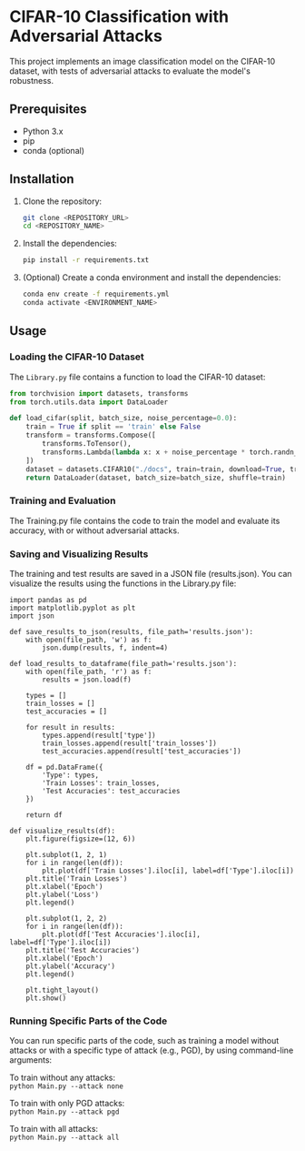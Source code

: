 # CIFAR-10 Classification with Adversarial Attacks

This project implements an image classification model on the CIFAR-10 dataset, with tests of adversarial attacks to evaluate the model's robustness.

## Prerequisites

- Python 3.x
- pip
- conda (optional)

## Installation

1. Clone the repository:

    ```sh
    git clone <REPOSITORY_URL>
    cd <REPOSITORY_NAME>
    ```

2. Install the dependencies:

    ```sh
    pip install -r requirements.txt
    ```

3. (Optional) Create a conda environment and install the dependencies:

    ```sh
    conda env create -f requirements.yml
    conda activate <ENVIRONMENT_NAME>
    ```

## Usage

### Loading the CIFAR-10 Dataset

The `Library.py` file contains a function to load the CIFAR-10 dataset:

```python
from torchvision import datasets, transforms
from torch.utils.data import DataLoader

def load_cifar(split, batch_size, noise_percentage=0.0):
    train = True if split == 'train' else False
    transform = transforms.Compose([
        transforms.ToTensor(),
        transforms.Lambda(lambda x: x + noise_percentage * torch.randn_like(x))
    ])
    dataset = datasets.CIFAR10("./docs", train=train, download=True, transform=transform)
    return DataLoader(dataset, batch_size=batch_size, shuffle=train)
```

### Training and Evaluation

The Training.py file contains the code to train the model and evaluate its accuracy, with or without adversarial attacks.

### Saving and Visualizing Results

The training and test results are saved in a JSON file (results.json). You can visualize the results using the functions in the Library.py file:

```
import pandas as pd
import matplotlib.pyplot as plt
import json

def save_results_to_json(results, file_path='results.json'):
    with open(file_path, 'w') as f:
        json.dump(results, f, indent=4)

def load_results_to_dataframe(file_path='results.json'):
    with open(file_path, 'r') as f:
        results = json.load(f)

    types = []
    train_losses = []
    test_accuracies = []

    for result in results:
        types.append(result['type'])
        train_losses.append(result['train_losses'])
        test_accuracies.append(result['test_accuracies'])

    df = pd.DataFrame({
        'Type': types,
        'Train Losses': train_losses,
        'Test Accuracies': test_accuracies
    })

    return df

def visualize_results(df):
    plt.figure(figsize=(12, 6))

    plt.subplot(1, 2, 1)
    for i in range(len(df)):
        plt.plot(df['Train Losses'].iloc[i], label=df['Type'].iloc[i])
    plt.title('Train Losses')
    plt.xlabel('Epoch')
    plt.ylabel('Loss')
    plt.legend()

    plt.subplot(1, 2, 2)
    for i in range(len(df)):
        plt.plot(df['Test Accuracies'].iloc[i], label=df['Type'].iloc[i])
    plt.title('Test Accuracies')
    plt.xlabel('Epoch')
    plt.ylabel('Accuracy')
    plt.legend()

    plt.tight_layout()
    plt.show()
```

### Running Specific Parts of the Code

You can run specific parts of the code, such as training a model without attacks or with a specific type of attack (e.g., PGD), by using command-line arguments:  

To train without any attacks:  
```python Main.py --attack none```

To train with only PGD attacks:  
```python Main.py --attack pgd```

To train with all attacks:  
```python Main.py --attack all```
